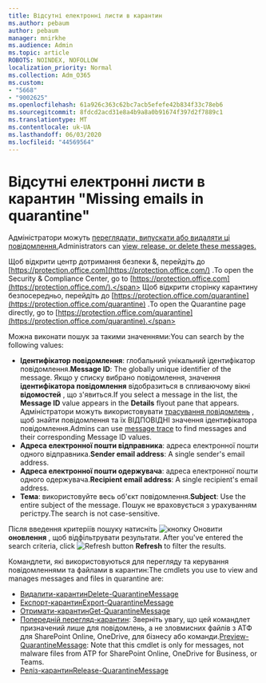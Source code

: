 ```yaml
---
title: Відсутні електронні листи в карантин
ms.author: pebaum
author: pebaum
manager: mnirkhe
ms.audience: Admin
ms.topic: article
ROBOTS: NOINDEX, NOFOLLOW
localization_priority: Normal
ms.collection: Adm_O365
ms.custom:
- "5668"
- "9002625"
ms.openlocfilehash: 61a926c363c62bc7acb5efefe42b834f33c78eb6
ms.sourcegitcommit: 8fdcd2acd31e8a4b9a8a0b91674f397d2f7889c1
ms.translationtype: MT
ms.contentlocale: uk-UA
ms.lasthandoff: 06/03/2020
ms.locfileid: "44569564"
---
```

# <a name="missing-emails-in-quarantine"></a><span data-ttu-id="4b974-102">Відсутні електронні листи в карантин "</span><span class="sxs-lookup"><span data-stu-id="4b974-102">Missing emails in quarantine"</span></span>

<span data-ttu-id="4b974-103">Адміністратори можуть [переглядати, випускати або видаляти ці повідомлення.](https://docs.microsoft.com/microsoft-365/security/office-365-security/manage-quarantined-messages-and-files?view=o365-worldwide)</span><span class="sxs-lookup"><span data-stu-id="4b974-103">Administrators can [view, release, or delete these messages.](https://docs.microsoft.com/microsoft-365/security/office-365-security/manage-quarantined-messages-and-files?view=o365-worldwide)</span></span>

<span data-ttu-id="4b974-104">Щоб відкрити центр дотримання безпеки &, перейдіть до [https://protection.office.com](https://protection.office.com/) .</span><span class="sxs-lookup"><span data-stu-id="4b974-104">To open the Security & Compliance Center, go to [https://protection.office.com](https://protection.office.com/).</span></span> <span data-ttu-id="4b974-105">Щоб відкрити сторінку карантину безпосередньо, перейдіть до [https://protection.office.com/quarantine](https://protection.office.com/quarantine) .</span><span class="sxs-lookup"><span data-stu-id="4b974-105">To open the Quarantine page directly, go to [https://protection.office.com/quarantine](https://protection.office.com/quarantine).</span></span>  

<span data-ttu-id="4b974-106">Можна виконати пошук за такими значеннями:</span><span class="sxs-lookup"><span data-stu-id="4b974-106">You can search by the following values:</span></span>  

- <span data-ttu-id="4b974-107">**Ідентифікатор повідомлення**: глобальний унікальний ідентифікатор повідомлення.</span><span class="sxs-lookup"><span data-stu-id="4b974-107">**Message ID**: The globally unique identifier of the message.</span></span> <span data-ttu-id="4b974-108">Якщо у списку вибрано повідомлення, значення **ідентифікатора повідомлення** відобразиться в спливаючому вікні **відомостей** , що з'явиться.</span><span class="sxs-lookup"><span data-stu-id="4b974-108">If you select a message in the list, the  **Message ID**  value appears in the  **Details**  flyout pane that appears.</span></span> <span data-ttu-id="4b974-109">Адміністратори можуть використовувати [трасування повідомлень](https://docs.microsoft.com/microsoft-365/security/office-365-security/message-trace-scc?view=o365-worldwide) , щоб знайти повідомлення та їх ВІДПОВІДНІ значення ідентифікатора повідомлення.</span><span class="sxs-lookup"><span data-stu-id="4b974-109">Admins can use [message trace](https://docs.microsoft.com/microsoft-365/security/office-365-security/message-trace-scc?view=o365-worldwide) to find messages and their corresponding Message ID values.</span></span>
- <span data-ttu-id="4b974-110">**Адреса електронної пошти відправника**: адреса електронної пошти одного відправника.</span><span class="sxs-lookup"><span data-stu-id="4b974-110">**Sender email address**: A single sender's email address.</span></span>
- <span data-ttu-id="4b974-111">**Адреса електронної пошти одержувача**: адреса електронної пошти одного одержувача.</span><span class="sxs-lookup"><span data-stu-id="4b974-111">**Recipient email address**: A single recipient's email address.</span></span>
- <span data-ttu-id="4b974-112">**Тема**: використовуйте весь об'єкт повідомлення.</span><span class="sxs-lookup"><span data-stu-id="4b974-112">**Subject**: Use the entire subject of the message.</span></span> <span data-ttu-id="4b974-113">Пошук не враховується з урахуванням регістру.</span><span class="sxs-lookup"><span data-stu-id="4b974-113">The search is not case-sensitive.</span></span>

<span data-ttu-id="4b974-114">Після введення критеріїв пошуку натисніть ![ кнопку Оновити ](https://docs.microsoft.com/microsoft-365/media/scc-quarantine-refresh.png?view=o365-worldwide) **оновлення** , щоб відфільтрувати результати.  </span><span class="sxs-lookup"><span data-stu-id="4b974-114">After you've entered the search criteria, click  ![Refresh button](https://docs.microsoft.com/microsoft-365/media/scc-quarantine-refresh.png?view=o365-worldwide)  **Refresh**  to filter the results.</span></span>

<span data-ttu-id="4b974-115">Командлети, які використовуються для перегляду та керування повідомленнями та файлами в карантин:</span><span class="sxs-lookup"><span data-stu-id="4b974-115">The cmdlets you use to view and manages messages and files in quarantine are:</span></span>
- [<span data-ttu-id="4b974-116">Видалити-карантин</span><span class="sxs-lookup"><span data-stu-id="4b974-116">Delete-QuarantineMessage</span></span>](https://docs.microsoft.com/powershell/module/exchange/delete-quarantinemessage)
- [<span data-ttu-id="4b974-117">Експорт-карантин</span><span class="sxs-lookup"><span data-stu-id="4b974-117">Export-QuarantineMessage</span></span>](https://docs.microsoft.com/powershell/module/exchange/export-quarantinemessage)
- [<span data-ttu-id="4b974-118">Отримати-карантин</span><span class="sxs-lookup"><span data-stu-id="4b974-118">Get-QuarantineMessage</span></span>](https://docs.microsoft.com/powershell/module/exchange/get-quarantinemessage)
- <span data-ttu-id="4b974-119">[Попередній перегляд-карантин](https://docs.microsoft.com/powershell/module/exchange/preview-quarantinemessage): Зверніть увагу, що цей командлет призначений лише для повідомлень, а не зловмисних файлів з АТФ для SharePoint Online, OneDrive, для бізнесу або команди.</span><span class="sxs-lookup"><span data-stu-id="4b974-119">[Preview-QuarantineMessage](https://docs.microsoft.com/powershell/module/exchange/preview-quarantinemessage): Note that this cmdlet is only for messages, not malware files from ATP for SharePoint Online, OneDrive for Business, or Teams.</span></span>
- [<span data-ttu-id="4b974-120">Реліз-карантин</span><span class="sxs-lookup"><span data-stu-id="4b974-120">Release-QuarantineMessage</span></span>](https://docs.microsoft.com/powershell/module/exchange/release-quarantinemessage)